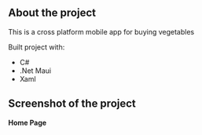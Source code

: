 ## __About the project__  
This is a cross platform mobile app for buying vegetables

Built project with:
- C#
- .Net Maui
- Xaml
   
## Screenshot of the project     
__Home Page__    
